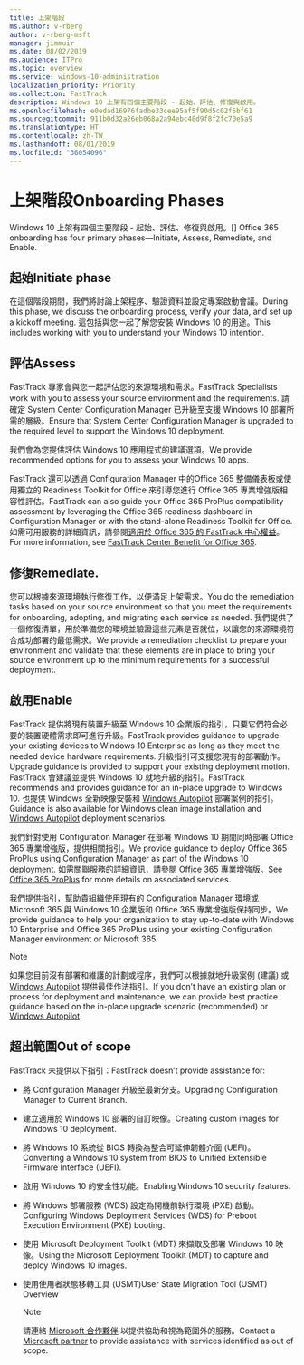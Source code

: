 ```yaml
---
title: 上架階段
ms.author: v-rberg
author: v-rberg-msft
manager: jimmuir
ms.date: 08/02/2019
ms.audience: ITPro
ms.topic: overview
ms.service: windows-10-administration
localization_priority: Priority
ms.collection: FastTrack
description: Windows 10 上架有四個主要階段 - 起始、評估、修復與啟用。
ms.openlocfilehash: e0edad16976fadbe33cee95af5f90d5c02f6bf61
ms.sourcegitcommit: 911b0d32a26eb068a2a94ebc48d9f8f2fc70e5a9
ms.translationtype: HT
ms.contentlocale: zh-TW
ms.lasthandoff: 08/01/2019
ms.locfileid: "36054096"
---
```

# <a name="onboarding-phases"></a><span data-ttu-id="2a1f7-103">上架階段</span><span class="sxs-lookup"><span data-stu-id="2a1f7-103">Onboarding Phases</span></span>

<span data-ttu-id="2a1f7-104">Windows 10 上架有四個主要階段 - 起始、評估、修復與啟用。</span><span class="sxs-lookup"><span data-stu-id="2a1f7-104">[] Office 365 onboarding has four primary phases—Initiate, Assess, Remediate, and Enable.</span></span>

## <a name="initiate"></a><span data-ttu-id="2a1f7-105">起始</span><span class="sxs-lookup"><span data-stu-id="2a1f7-105">Initiate phase</span></span>

<span data-ttu-id="2a1f7-106">在這個階段期間，我們將討論上架程序、驗證資料並設定專案啟動會議。</span><span class="sxs-lookup"><span data-stu-id="2a1f7-106">During this phase, we discuss the onboarding process, verify your data, and set up a kickoff meeting.</span></span> <span data-ttu-id="2a1f7-107">這包括與您一起了解您安裝 Windows 10 的用途。</span><span class="sxs-lookup"><span data-stu-id="2a1f7-107">This includes working with you to understand your Windows 10 intention.</span></span>

## <a name="assess"></a><span data-ttu-id="2a1f7-108">評估</span><span class="sxs-lookup"><span data-stu-id="2a1f7-108">Assess</span></span>

<span data-ttu-id="2a1f7-109">FastTrack 專家會與您一起評估您的來源環境和需求。</span><span class="sxs-lookup"><span data-stu-id="2a1f7-109">FastTrack Specialists work with you to assess your source environment and the requirements.</span></span> <span data-ttu-id="2a1f7-110">請確定 System Center Configuration Manager 已升級至支援 Windows 10 部署所需的層級。</span><span class="sxs-lookup"><span data-stu-id="2a1f7-110">Ensure that System Center Configuration Manager is upgraded to the required level to support the Windows 10 deployment.</span></span> 

<span data-ttu-id="2a1f7-111">我們會為您提供評估 Windows 10 應用程式的建議選項。</span><span class="sxs-lookup"><span data-stu-id="2a1f7-111">We provide recommended options for you to assess your Windows 10 apps.</span></span>

<span data-ttu-id="2a1f7-112">FastTrack 還可以透過 Configuration Manager 中的Office 365 整備儀表板或使用獨立的 Readiness Toolkit for Office 來引導您進行 Office 365 專業增強版相容性評估。</span><span class="sxs-lookup"><span data-stu-id="2a1f7-112">FastTrack can also guide your Office 365 ProPlus compatibility assessment by leveraging the Office 365 readiness dashboard in Configuration Manager or with the stand-alone Readiness Toolkit for Office.</span></span> <span data-ttu-id="2a1f7-113">如需可用服務的詳細資訊，請參閱[適用於 Office 365 的 FastTrack 中心權益](O365-fasttrack-benefit-for-office-365.md)。</span><span class="sxs-lookup"><span data-stu-id="2a1f7-113">For more information, see [FastTrack Center Benefit for Office 365](O365-fasttrack-benefit-for-office-365.md).</span></span> 

## <a name="remediate"></a><span data-ttu-id="2a1f7-114">修復</span><span class="sxs-lookup"><span data-stu-id="2a1f7-114">Remediate.</span></span>

<span data-ttu-id="2a1f7-115">您可以根據來源環境執行修復工作，以便滿足上架需求。</span><span class="sxs-lookup"><span data-stu-id="2a1f7-115">You do the remediation tasks based on your source environment so that you meet the requirements for onboarding, adopting, and migrating each service as needed.</span></span> <span data-ttu-id="2a1f7-116">我們提供了一個修復清單，用於準備您的環境並驗證這些元素是否就位，以讓您的來源環境符合成功部署的最低需求。</span><span class="sxs-lookup"><span data-stu-id="2a1f7-116">We provide a remediation checklist to prepare your environment and validate that these elements are in place to bring your source environment up to the minimum requirements for a successful deployment.</span></span> 

## <a name="enable"></a><span data-ttu-id="2a1f7-117">啟用</span><span class="sxs-lookup"><span data-stu-id="2a1f7-117">Enable</span></span>

<span data-ttu-id="2a1f7-118">FastTrack 提供將現有裝置升級至 Windows 10 企業版的指引，只要它們符合必要的裝置硬體需求即可進行升級。</span><span class="sxs-lookup"><span data-stu-id="2a1f7-118">FastTrack provides guidance to upgrade your existing devices to Windows 10 Enterprise as long as they meet the needed device hardware requirements.</span></span> <span data-ttu-id="2a1f7-119">升級指引可支援您現有的部署動作。</span><span class="sxs-lookup"><span data-stu-id="2a1f7-119">Upgrade guidance is provided to support your existing deployment motion.</span></span> <span data-ttu-id="2a1f7-120">FastTrack 會建議並提供 Windows 10 就地升級的指引。</span><span class="sxs-lookup"><span data-stu-id="2a1f7-120">FastTrack recommends and provides guidance for an in-place upgrade to Windows 10.</span></span> <span data-ttu-id="2a1f7-121">也提供 Windows 全新映像安裝和 [Windows Autopilot](EMS-onboarding-phases.md#windows-autopilot) 部署案例的指引。</span><span class="sxs-lookup"><span data-stu-id="2a1f7-121">Guidance is also available for Windows clean image installation and [Windows Autopilot](EMS-onboarding-phases.md#windows-autopilot) deployment scenarios.</span></span> 

<span data-ttu-id="2a1f7-122">我們針對使用 Configuration Manager 在部署 Windows 10 期間同時部署 Office 365 專業增強版，提供相關指引。</span><span class="sxs-lookup"><span data-stu-id="2a1f7-122">We provide guidance to deploy Office 365 ProPlus using Configuration Manager as part of the Windows 10 deployment.</span></span> <span data-ttu-id="2a1f7-123">如需關聯服務的詳細資訊，請參閱 [Office 365 專業增強版](O365-onboarding-and-migration.md#office-365-proplus)。</span><span class="sxs-lookup"><span data-stu-id="2a1f7-123">See [Office 365 ProPlus](O365-onboarding-and-migration.md#office-365-proplus) for more details on associated services.</span></span>

<span data-ttu-id="2a1f7-124">我們提供指引，幫助貴組織使用現有的 Configuration Manager 環境或 Microsoft 365 與 Windows 10 企業版和 Office 365 專業增強版保持同步。</span><span class="sxs-lookup"><span data-stu-id="2a1f7-124">We provide guidance to help your organization to stay up-to-date with Windows 10 Enterprise and Office 365 ProPlus using your existing Configuration Manager environment or Microsoft 365.</span></span>

> [!NOTE]
> <span data-ttu-id="2a1f7-125">如果您目前沒有部署和維護的計劃或程序，我們可以根據就地升級案例 (建議) 或 [Windows Autopilot](EMS-onboarding-phases.md#windows-autopilot) 提供最佳作法指引。</span><span class="sxs-lookup"><span data-stu-id="2a1f7-125">If you don’t have an existing plan or process for deployment and maintenance, we can provide best practice guidance based on the in-place upgrade scenario (recommended) or [Windows Autopilot](EMS-onboarding-phases.md#windows-autopilot).</span></span>

## <a name="out-of-scope"></a><span data-ttu-id="2a1f7-126">超出範圍</span><span class="sxs-lookup"><span data-stu-id="2a1f7-126">Out of scope</span></span>

<span data-ttu-id="2a1f7-127">FastTrack 未提供以下指引：</span><span class="sxs-lookup"><span data-stu-id="2a1f7-127">FastTrack doesn’t provide assistance for:</span></span>

- <span data-ttu-id="2a1f7-128">將 Configuration Manager 升級至最新分支。</span><span class="sxs-lookup"><span data-stu-id="2a1f7-128">Upgrading Configuration Manager to Current Branch.</span></span>
- <span data-ttu-id="2a1f7-129">建立適用於 Windows 10 部署的自訂映像。</span><span class="sxs-lookup"><span data-stu-id="2a1f7-129">Creating custom images for Windows 10 deployment.</span></span>
- <span data-ttu-id="2a1f7-130">將 Windows 10 系統從 BIOS 轉換為整合可延伸韌體介面 (UEFI)。</span><span class="sxs-lookup"><span data-stu-id="2a1f7-130">Converting a Windows 10 system from BIOS to Unified Extensible Firmware Interface (UEFI).</span></span>
- <span data-ttu-id="2a1f7-131">啟用 Windows 10 的安全性功能。</span><span class="sxs-lookup"><span data-stu-id="2a1f7-131">Enabling Windows 10 security features.</span></span> 
- <span data-ttu-id="2a1f7-132">將 Windows 部署服務 (WDS) 設定為開機前執行環境 (PXE) 啟動。</span><span class="sxs-lookup"><span data-stu-id="2a1f7-132">Configuring Windows Deployment Services (WDS) for Preboot Execution Environment (PXE) booting.</span></span>
- <span data-ttu-id="2a1f7-133">使用 Microsoft Deployment Toolkit (MDT) 來擷取及部署 Windows 10 映像。</span><span class="sxs-lookup"><span data-stu-id="2a1f7-133">Using the Microsoft Deployment Toolkit (MDT) to capture and deploy Windows 10 images.</span></span>
- <span data-ttu-id="2a1f7-134">使用使用者狀態移轉工具 (USMT)</span><span class="sxs-lookup"><span data-stu-id="2a1f7-134">User State Migration Tool (USMT) Overview</span></span>

  > [!NOTE]
  > <span data-ttu-id="2a1f7-135">請連絡 [Microsoft 合作夥伴](https://go.microsoft.com/fwlink/?linkid=2080150) 以提供協助和視為範圍外的服務。</span><span class="sxs-lookup"><span data-stu-id="2a1f7-135">Contact a [Microsoft partner](https://go.microsoft.com/fwlink/?linkid=2080150) to provide assistance with services identified as out of scope.</span></span>

 